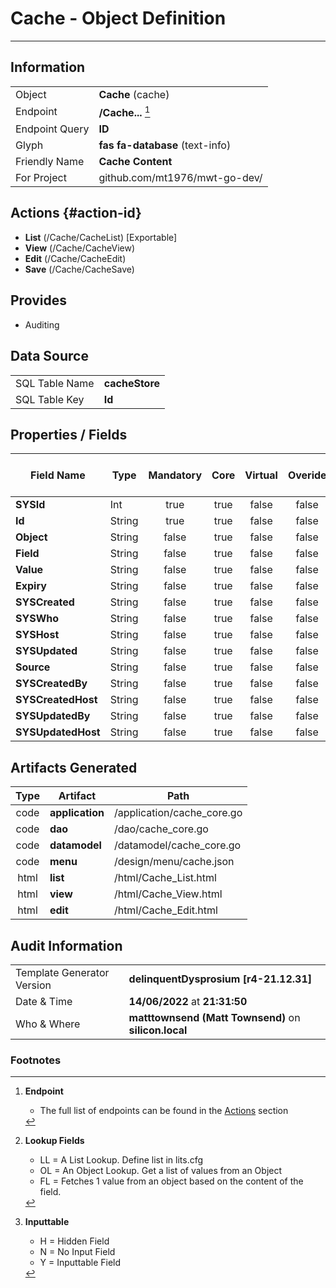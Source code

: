# **Cache** - Object Definition
---
##  Information
|   |   |
|---|---|
|Object         |**Cache** (cache) |
|Endpoint 	    |**/Cache...** [^1]|
|Endpoint Query |**ID**|
Glyph|**fas fa-database** (text-info)
Friendly Name|**Cache Content**|
|For Project    |github.com/mt1976/mwt-go-dev/|

##  Actions {#action-id}
* **List** (/Cache/CacheList) [Exportable]
* **View** (/Cache/CacheView)
* **Edit** (/Cache/CacheEdit)
* **Save** (/Cache/CacheSave)









##  Provides


* Auditing 




##  Data Source 
|   |   |
|---|---|
SQL Table Name       | **cacheStore**
SQL Table Key | **Id**



##  Properties / Fields
| Field Name| Type | Mandatory | Core | Virtual | Overide | Lookup [^2]| Lookup Object      | Lookup Field Source         | Lookup Return Value                | Inputable [^3]|DB Column|Default Value| No Change | Callout | Internal |
| -- | --  | :--: | :--: | :--: |:--: |:--: |:--: |-- |-- |:--: |-- | --| :--: | :--: | :--: |
|**SYSId**|Int|true|true|false|false|||||NH|_id|0|false|false|true|
|**Id**|String|true|true|false|false|||||Y|id||false|false|false|
|**Object**|String|false|true|false|false|||||Y|object||false|false|false|
|**Field**|String|false|true|false|false|||||Y|field||false|false|false|
|**Value**|String|false|true|false|false|||||Y|value||false|false|false|
|**Expiry**|String|false|true|false|false|||||Y|expiry||false|false|false|
|**SYSCreated**|String|false|true|false|false|||||NH|_created||false|false|true|
|**SYSWho**|String|false|true|false|false|||||NH|_who||false|false|true|
|**SYSHost**|String|false|true|false|false|||||NH|_host||false|false|true|
|**SYSUpdated**|String|false|true|false|false|||||NH|_updated||false|false|true|
|**Source**|String|false|true|false|false|||||Y|source||false|false|false|
|**SYSCreatedBy**|String|false|true|false|false|||||NH|_createdBy||false|false|true|
|**SYSCreatedHost**|String|false|true|false|false|||||NH|_createdHost||false|false|true|
|**SYSUpdatedBy**|String|false|true|false|false|||||NH|_updatedBy||false|false|true|
|**SYSUpdatedHost**|String|false|true|false|false|||||NH|_updatedHost||false|false|true|


##  Artifacts Generated
| Type | Artifact | Path|
| :--: | -- | -- |
| code | **application** | /application/cache_core.go |
| code | **dao** | /dao/cache_core.go |
| code | **datamodel** | /datamodel/cache_core.go |
| code | **menu** | /design/menu/cache.json |
| html | **list** | /html/Cache_List.html |
| html | **view** | /html/Cache_View.html |
| html | **edit** | /html/Cache_Edit.html |


## Audit Information
|   |   |
|---|---|
Template Generator Version   | **delinquentDysprosium [r4-21.12.31]**
Date & Time		     | **14/06/2022** at **21:31:50**
Who & Where		     | **matttownsend (Matt Townsend)** on **silicon.local**

### Footnotes
[^1]: **Endpoint**
    * The full list of endpoints can be found in the [Actions](#action-id) section
[^2]: **Lookup Fields**
    * LL = A List Lookup. Define list in lits.cfg
    * OL = An Object Lookup. Get a list of values from an Object
    * FL = Fetches 1 value from an object based on the content of the field. 
[^3]: **Inputtable**   
    * H = Hidden Field
    * N = No Input Field
    * Y = Inputtable Field